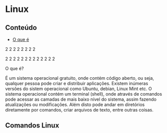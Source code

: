 # Linux

## Conteúdo
<ul>
  <li>
  <a href = "#OqueE"> O que é </a>
  </li>
</ul>
2
2
2
2
2
2
2
2

2
2
2
2
2
2
2
2
2
2
2
2
2

<section ><p id="#OqueE">O que é?</p>

  É um sistema operacional gratuito, onde contém código aberto, ou seja, qualquer pessoa pode criar e distribuir aplicações. Existem inúmeras versões do sistem operacional como Ubuntu, debian, Linux Mint etc.
  O sistema operacional contém um terminal (shell), onde através de comandos pode acessar as camadas de mais baixo nível do sistema, assim fazendo atualizações ou modificações. Além disto pode andar em diretórios diretamente por comandos, criar arquivos de texto, entre outras coisas.

</section>
  
## Comandos Linux
